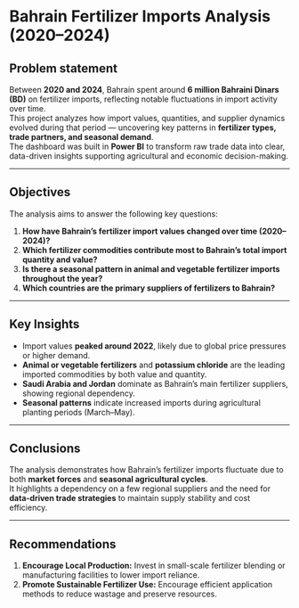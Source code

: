 # Bahrain Fertilizer Imports Analysis (2020–2024)

## Problem statement
Between **2020 and 2024**, Bahrain spent around **6 million Bahraini Dinars (BD)** on fertilizer imports, reflecting notable fluctuations in import activity over time.  
This project analyzes how import values, quantities, and supplier dynamics evolved during that period — uncovering key patterns in **fertilizer types, trade partners, and seasonal demand**.  
The dashboard was built in **Power BI** to transform raw trade data into clear, data-driven insights supporting agricultural and economic decision-making.

---

## Objectives
The analysis aims to answer the following key questions:

1. **How have Bahrain’s fertilizer import values changed over time (2020–2024)?**  
2. **Which fertilizer commodities contribute most to Bahrain’s total import quantity and value?**  
3. **Is there a seasonal pattern in animal and vegetable fertilizer imports throughout the year?**  
4. **Which countries are the primary suppliers of fertilizers to Bahrain?**

---

## Key Insights
- Import values **peaked around 2022**, likely due to global price pressures or higher demand.  
- **Animal or vegetable fertilizers** and **potassium chloride** are the leading imported commodities by both value and quantity.  
- **Saudi Arabia and Jordan** dominate as Bahrain’s main fertilizer suppliers, showing regional dependency.  
- **Seasonal patterns** indicate increased imports during agricultural planting periods (March–May).  

---

## Conclusions
The analysis demonstrates how Bahrain’s fertilizer imports fluctuate due to both **market forces** and **seasonal agricultural cycles**.  
It highlights a dependency on a few regional suppliers and the need for **data-driven trade strategies** to maintain supply stability and cost efficiency.

---

## Recommendations
1. **Encourage Local Production:** Invest in small-scale fertilizer blending or manufacturing facilities to lower import reliance.  
2. **Promote Sustainable Fertilizer Use:** Encourage efficient application methods to reduce wastage and preserve resources.  

